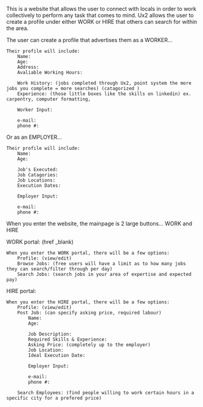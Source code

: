 This is a website that allows the user to connect with locals in order to work collectively to perform any task that comes to mind. 
Ux2 allows the user to create a profile under either WORK or HIRE that others can search for within the area.

The user can create a profile that advertises them as a WORKER...

	Their profile will include:
		Name:
		Age:
		Address:
		Avaliable Working Hours:

		Work History: (jobs completed through Ux2, point system the more jobs you complete = more searches) (catagorized )
		Experience: (those little boxes like the skills on linkedin) ex. carpentry, computer formatting,

		Worker Input:

		e-mail:
		phone #:

Or as an EMPLOYER...

	Their profile will include:
		Name:
		Age:
	
		Job's Executed:
		Job Catagories:
		Job Locations:
		Execution Dates:

		Employer Input:

		e-mail:
		phone #:

When you enter the website, the mainpage is 2 large buttons... WORK and HIRE

WORK portal: (href _blank)

	When you enter the WORK portal, there will be a few options:
		Profile: (view/edit)
		Browse Jobs: (free users will have a limit as to how many jobs they can search/filter through per day)
		Search Jobs: (search jobs in your area of expertise and expected pay)

HIRE portal:

	When you enter the HIRE portal, there will be a few options:
		Profile: (view/edit)
		Post Job: (can specify asking price, required labour)
			Name:
			Age:
	
			Job Description:
			Required Skills & Experience:
			Asking Price: (completely up to the employer)
			Job Location:
			Ideal Execution Date:

			Employer Input:

			e-mail:
			phone #:

		Search Employees: (find people willing to work certain hours in a specific city for a prefered price)









